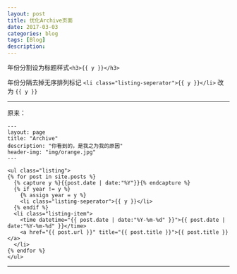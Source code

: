 ```yaml
---
layout: post
title: 优化Archive页面
date: 2017-03-03
categories: blog
tags: [Blog]
description: 
---
```


年份分割设为标题样式`<h3>{{ y }}</h3>`

年份分隔去掉无序排列标记
`<li class="listing-seperator">{{ y }}</li>`
改为
`{{ y }}`

---

原来：

```
---
layout: page
title: "Archive"
description: "你看到的，是我之为我的原因"
header-img: "img/orange.jpg"
---

<ul class="listing">
{% for post in site.posts %}
  {% capture y %}{{post.date | date:"%Y"}}{% endcapture %}
  {% if year != y %}
    {% assign year = y %}
    <li class="listing-seperator">{{ y }}</li>
  {% endif %}
  <li class="listing-item">
    <time datetime="{{ post.date | date:"%Y-%m-%d" }}">{{ post.date | date:"%Y-%m-%d" }}</time>
    <a href="{{ post.url }}" title="{{ post.title }}">{{ post.title }}</a>
  </li>
{% endfor %}
</ul>
```

---










